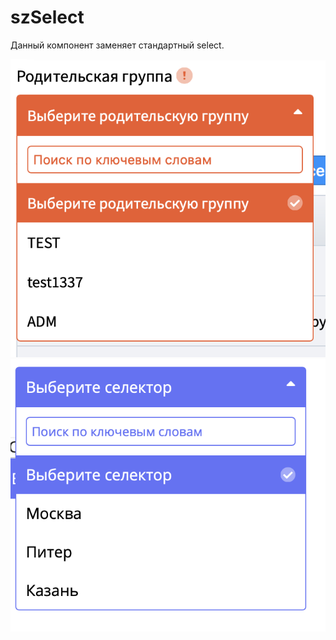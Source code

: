 # szSelect
Данный компонент заменяет стандартный select.

![example select](https://github.com/mrs4z/szSelect/blob/master/res/selector1.png)
![example select](https://github.com/mrs4z/szSelect/blob/master/res/selector2.png)
